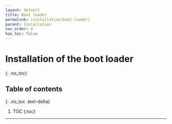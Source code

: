 ```yaml
---
layout: default
title: Boot loader
permalink: /installation/boot-loader/
parent: Installation
nav_order: 4
has_toc: false
---
```


# Installation of the boot loader
{: .no_toc}

## Table of contents
{: .no_toc .text-delta}

1. TOC
{:toc}

---
